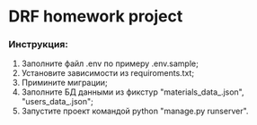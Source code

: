 # DRF homework project

### Инструкция:
1. Заполните файл .env по примеру .env.sample;
2. Установите зависимости из requiroments.txt;
3. Примините миграции;
4. Заполните БД данными из фикстур "materials_data_.json", "users_data_.json";
5. Запустите проект командой python "manage.py runserver".
